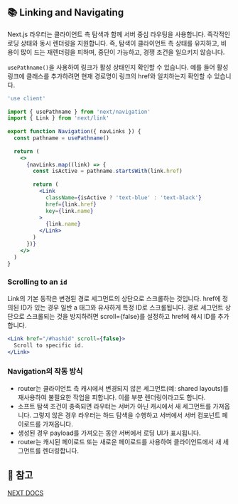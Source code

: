## 📚 Linking and Navigating
Next.js 라우터는 클라이언트 측 탐색과 함께 서버 중심 라우팅을 사용합니다. 즉각적인 로딩 상태와 동시 렌더링을 지원합니다. 즉, 탐색이 클라이언트 측 상태를 유지하고, 비용이 많이 드는 재렌더링을 피하며, 중단이 가능하고, 경쟁 조건을 일으키지 않습니다.

`usePathname()`을 사용하여 링크가 활성 상태인지 확인할 수 있습니다. 예를 들어 활성 링크에 클래스를 추가하려면 현재 경로명이 링크의 href와 일치하는지 확인할 수 있습니다.

```jsx
'use client'
 
import { usePathname } from 'next/navigation'
import { Link } from 'next/link'
 
export function Navigation({ navLinks }) {
  const pathname = usePathname()
 
  return (
    <>
      {navLinks.map((link) => {
        const isActive = pathname.startsWith(link.href)
 
        return (
          <Link
            className={isActive ? 'text-blue' : 'text-black'}
            href={link.href}
            key={link.name}
          >
            {link.name}
          </Link>
        )
      })}
    </>
  )
}

```

### Scrolling to an `id`

Link의 기본 동작은 변경된 경로 세그먼트의 상단으로 스크롤하는 것입니다. href에 정의된 ID가 있는 경우 일반 a 태그와 유사하게 특정 ID로 스크롤됩니다. 경로 세그먼트 상단으로 스크롤되는 것을 방지하려면 scroll={false}를 설정하고 href에 해시 ID를 추가합니다.

```jsx
<Link href="/#hashid" scroll={false}>
  Scroll to specific id.
</Link>
```

### Navigation의 작동 방식
- router는 클라이언트 측 캐시에서 변경되지 않은 세그먼트(예: shared layouts)를 재사용하여 불필요한 작업을 피합니다. 이를 부분 렌더링이라고도 합니다.
- 소프트 탐색 조건이 충족되면 라우터는 서버가 아닌 캐시에서 새 세그먼트를 가져옵니다. 그렇지 않은 경우 라우터는 하드 탐색을 수행하고 서버에서 서버 컴포넌트 페이로드를 가져옵니다.
- 생성된 경우 payload를 가져오는 동안 서버에서 로딩 UI가 표시됩니다.
- router는 캐시된 페이로드 또는 새로운 페이로드를 사용하여 클라이언트에서 새 세그먼트를 렌더링합니다.

## 📌 참고

[NEXT DOCS](https://nextjs.org/docs/app/building-your-application/routing/linking-and-navigating)